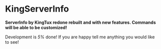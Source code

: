 # KingServerInfo

**ServerInfo by KingTux redone rebuilt and with new features.
Commands will be able to be customized!**

Development is _5%_ done! If you are happy tell me anything you would like to see!

